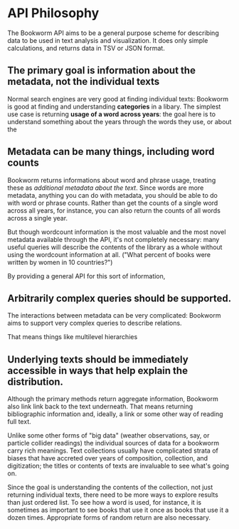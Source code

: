 # API Philosophy

The Bookworm API aims to be a general purpose scheme for describing data to be used in text analysis and visualization. It does only simple calculations, and returns data in TSV or JSON format.

## The primary goal is information about the metadata, not the individual texts

Normal search engines are very good at finding individual texts: Bookworm is good at finding and understanding **categories** in a libary. The simplest use case is returning **usage of a word across years**: the goal here is to understand something about the years through the words they use, or about the

## Metadata can be many things, including word counts

Bookworm returns informations about word and phrase usage, treating these as *additional metadata about the text*. Since words are more metadata, anything you can do with metadata, you should be able to do with word or phrase counts. Rather than get the counts of a single word across all years, for instance, you can also return the counts of all words across a single year.

But though wordcount information is the most valuable and the most novel metadata available through the API, it's not completely necessary: many useful queries will describe the contents of the library as a whole without using the wordcount information at all. ("What percent of books were written by women in 10 countries?")

By providing a general API for this sort of information,

## Arbitrarily complex queries should be supported.

The interactions between metadata can be very complicated: Bookworm aims to support very complex queries to describe relations.

That means things like multilevel hierarchies

## Underlying texts should be immediately accessible in ways that help explain the distribution.

Although the primary methods return aggregate information, Bookworm also link link back to the text underneath. That means returning bibliographic information and, ideally, a link or some other way of reading full text.

Unlike some other forms of "big data" (weather observations, say, or particle collider readings) the individual sources of data for a bookworm carry rich meanings. Text collections usually have complicated strata of biases that have accreted over years of composition, collection, and digitization; the titles or contents of texts are invaluable to see what's going on.

Since the goal is understanding the contents of the collection, not just returning individual texts, there need to be more ways to explore results than just ordered list. To see how a word is used, for instance, it is sometimes as important to see books that use it once as books that use it a dozen times. Appropriate forms of random return are also necessary.
